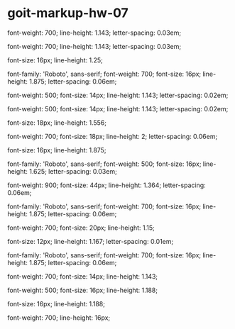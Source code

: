 # goit-markup-hw-07

<!-- font-family: 'Roboto', sans-serif; font-weight: 400; font-size: 14px;
line-height: 1.715; letter-spacing: 0.03em; -->

font-weight: 700; line-height: 1.143; letter-spacing: 0.03em;

font-weight: 700; line-height: 1.143; letter-spacing: 0.03em;

font-size: 16px; line-height: 1.25;

font-family: 'Roboto', sans-serif; font-weight: 700; font-size: 16px;
line-height: 1.875; letter-spacing: 0.06em;

font-weight: 500; font-size: 14px; line-height: 1.143; letter-spacing: 0.02em;

<!-- font-family: 'Raleway', sans-serif; font-weight: 700; font-size: 26px;
line-height: 1.193; -->

font-weight: 500; font-size: 14px; line-height: 1.143; letter-spacing: 0.02em;

font-size: 18px; line-height: 1.556;

font-weight: 700; font-size: 18px; line-height: 2; letter-spacing: 0.06em;

font-size: 16px; line-height: 1.875;

font-family: 'Roboto', sans-serif; font-weight: 500; font-size: 16px;
line-height: 1.625; letter-spacing: 0.03em;

font-weight: 900; font-size: 44px; line-height: 1.364; letter-spacing: 0.06em;

font-family: 'Roboto', sans-serif; font-weight: 700; font-size: 16px;
line-height: 1.875; letter-spacing: 0.06em;

font-weight: 700; font-size: 20px; line-height: 1.15;

font-size: 12px; line-height: 1.167; letter-spacing: 0.01em;

font-family: 'Roboto', sans-serif; font-weight: 700; font-size: 16px;
line-height: 1.875; letter-spacing: 0.06em;

font-weight: 700; font-size: 14px; line-height: 1.143;

font-weight: 500; font-size: 16px; line-height: 1.188;

font-size: 16px; line-height: 1.188;

font-weight: 700; line-height: 16px;
